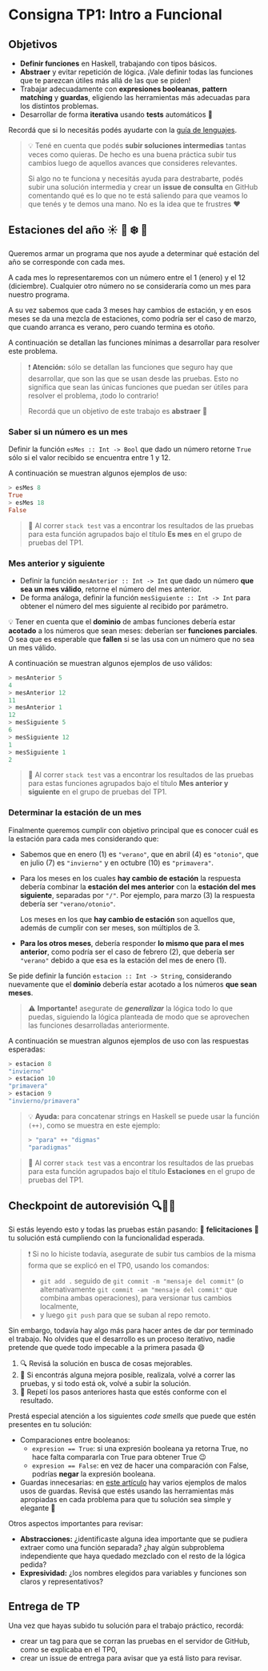 # Consigna TP1: Intro a Funcional

## Objetivos

- **Definir funciones** en Haskell, trabajando con tipos básicos.
- **Abstraer** y evitar repetición de lógica. ¡Vale definir todas las funciones que te parezcan útiles más allá de las que se piden!
- Trabajar adecuadamente con **expresiones booleanas**, **pattern matching** y **guardas**, eligiendo las herramientas más adecuadas para los distintos problemas.
- Desarrollar de forma **iterativa** usando **tests** automáticos :test_tube:

Recordá que si lo necesitás podés ayudarte con la [guía de lenguajes](https://docs.google.com/document/d/e/2PACX-1vTlLkakSbp6ubcIq00PU4-Z96tg8CUSc8bO793_uftmiGjfkSn7Ug-F_y0-ieIWG6aWfuoHLJrRL8Fd/pub).

> :bulb: Tené en cuenta que podés **subir soluciones intermedias** tantas veces como quieras. De hecho es una buena práctica subir tus cambios luego de aquellos avances que consideres relevantes.
> 
> Si algo no te funciona y necesitás ayuda para destrabarte, podés subir una solución intermedia y crear un **issue de consulta** en GitHub comentando qué es lo que no te está saliendo para que veamos lo que tenés y te demos una mano. No es la idea que te frustres :heart:

## Estaciones del año :sunny: :fallen_leaf: :snowflake: :blossom:

Queremos armar un programa que nos ayude a determinar qué estación del año se corresponde con cada mes.

A cada mes lo representaremos con un número entre el 1 (enero) y el 12 (diciembre). Cualquier otro número no se consideraría como un mes para nuestro programa.

A su vez sabemos que cada 3 meses hay cambios de estación, y en esos meses se da una mezcla de estaciones, como podría ser el caso de marzo, que cuando arranca es verano, pero cuando termina es otoño.

A continuación se detallan las funciones mínimas a desarrollar para resolver este problema.

> :exclamation: **Atención:** sólo se detallan las funciones que seguro hay que desarrollar, que son las que se usan desde las pruebas. Esto no significa que sean las únicas funciones que puedan ser útiles para resolver el problema, ¡todo lo contrario!
>
> Recordá que un objetivo de este trabajo es **abstraer** :rainbow:

### Saber si un número es un mes

Definir la función `esMes :: Int -> Bool` que dado un número retorne `True` sólo si el valor recibido se encuentra entre 1 y 12.

A continuación se muestran algunos ejemplos de uso:

```haskell
> esMes 8
True
> esMes 18
False
```

> :test_tube: Al correr `stack test` vas a encontrar los resultados de las pruebas para esta función agrupados bajo el título **Es mes** en el grupo de pruebas del TP1.

### Mes anterior y siguiente

- Definir la función `mesAnterior :: Int -> Int` que dado un número **que sea un mes válido**, retorne el número del mes anterior.
- De forma análoga, definir la función `mesSiguiente :: Int -> Int` para obtener el número del mes siguiente al recibido por parámetro.

:bulb: Tener en cuenta que el **dominio** de ambas funciones debería estar **acotado** a los números que sean meses: deberían ser **funciones parciales**. O sea que es esperable que **fallen** si se las usa con un número que no sea un mes válido.

A continuación se muestran algunos ejemplos de uso válidos:

```haskell
> mesAnterior 5
4
> mesAnterior 12
11
> mesAnterior 1
12
> mesSiguiente 5
6
> mesSiguiente 12
1
> mesSiguiente 1
2
```

> :test_tube: Al correr `stack test` vas a encontrar los resultados de las pruebas para estas funciones agrupados bajo el título **Mes anterior y siguiente** en el grupo de pruebas del TP1.

### Determinar la estación de un mes

Finalmente queremos cumplir con objetivo principal que es conocer cuál es la estación para cada mes considerando que:

- Sabemos que en enero (1) es `"verano"`, que en abril (4) es `"otonio"`, que en julio (7) es `"invierno"` y en octubre (10) es `"primavera"`.

- Para los meses en los cuales **hay cambio de estación** la respuesta debería combinar la **estación del mes anterior** con la **estación del mes siguiente**, separadas por `"/"`. Por ejemplo, para marzo (3) la respuesta debería ser `"verano/otonio"`.
  
  Los meses en los que **hay cambio de estación** son aquellos que, además de cumplir con ser meses, son múltiplos de 3.

- **Para los otros meses**, debería responder **lo mismo que para el mes anterior**, como podría ser el caso de febrero (2), que debería ser `"verano"` debido a que esa es la estación del mes de enero (1).

Se pide definir la función `estacion :: Int -> String`, considerando nuevamente que el **dominio** debería estar acotado a los números **que sean meses**.

> :warning: **Importante!** asegurate de ***generalizar*** la lógica todo lo que puedas, siguiendo la lógica planteada de modo que se aprovechen las funciones desarrolladas anteriormente.

A continuación se muestran algunos ejemplos de uso con las respuestas esperadas:

```haskell
> estacion 8
"invierno"
> estacion 10
"primavera"
> estacion 9
"invierno/primavera"
```

> :bulb: **Ayuda:** para concatenar strings en Haskell se puede usar la función `(++)`, como se muestra en este ejemplo:
> ```haskell
> > "para" ++ "digmas"
> "paradigmas"
> ```

> :test_tube: Al correr `stack test` vas a encontrar los resultados de las pruebas para esta función agrupados bajo el título **Estaciones** en el grupo de pruebas del TP1.

## Checkpoint de autorevisión :mag::broom::repeat:

Si estás leyendo esto y todas las pruebas están pasando: :tada: **felicitaciones** :tada: tu solución está cumpliendo con la funcionalidad esperada.

> :exclamation: Si no lo hiciste todavía, asegurate de subir tus cambios de la misma forma que se explicó en el TP0, usando los comandos:
> - `git add .` seguido de `git commit -m "mensaje del commit"` (o alternativamente `git commit -am "mensaje del commit"` que combina ambas operaciones), para versionar tus cambios localmente,
> - y luego `git push` para que se suban al repo remoto.

Sin embargo, todavía hay algo más para hacer antes de dar por terminado el trabajo. No olvides que el desarrollo es un proceso iterativo, nadie pretende que quede todo impecable a la primera pasada :smile:

1. :mag: Revisá la solución en busca de cosas mejorables.
2. :broom: Si encontrás alguna mejora posible, realizala, volvé a correr las pruebas, y si todo está ok, volvé a subir la solución.
3. :repeat: Repetí los pasos anteriores hasta que estés conforme con el resultado.

Prestá especial atención a los siguientes *code smells* que puede que estén presentes en tu solución:

- Comparaciones entre booleanos:
  - `expresion == True`: si una expresión booleana ya retorna True, no hace falta compararla con True para obtener True :wink:
  - `expresion == False`: en vez de hacer una comparación con False, podrías **negar** la expresión booleana.
- Guardas innecesarias: en [este artículo](https://wiki.uqbar.org/wiki/articles/funciones-por-partes.html) hay varios ejemplos de malos usos de guardas. Revisá que estés usando las herramientas más apropiadas en cada problema para que tu solución sea simple y elegante :monocle_face:

Otros aspectos importantes para revisar:
- **Abstracciones:** ¿identificaste alguna idea importante que se pudiera extraer como una función separada? ¿hay algún subproblema independiente que haya quedado mezclado con el resto de la lógica pedida?
- **Expresividad:** ¿los nombres elegidos para variables y funciones son claros y representativos?

## Entrega de TP

Una vez que hayas subido tu solución para el trabajo práctico, recordá:
- crear un tag para que se corran las pruebas en el servidor de GitHub, como se explicaba en el TP0,
- crear un issue de entrega para avisar que ya está listo para revisar.